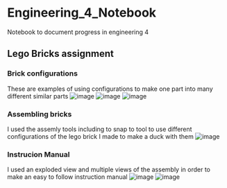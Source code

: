 # Engineering_4_Notebook
Notebook to document progress in engineering 4

## Lego Bricks assignment 

### Brick configurations
These are examples of using configurations to make one part into many different similar parts
![image](https://user-images.githubusercontent.com/60944377/153431759-6c8f7a8e-d06b-4d01-9b67-caf822df9b9c.png)
![image](https://user-images.githubusercontent.com/60944377/153432176-b9fbca3d-0046-4dae-9956-d87d89a4d59b.png)
![image](https://user-images.githubusercontent.com/60944377/153432238-b6f138c4-841d-47d6-9eda-572cd5d5c6f9.png)

### Assembling bricks 
I used the assemly tools including to snap to tool to use different configurations of the lego brick I made to make a duck with them
![image](https://user-images.githubusercontent.com/60944377/154092904-646d9611-80ae-4819-83aa-1f79b4a90e69.png)

### Instrucion Manual 
I used an exploded view and multiple views of the assembly in order to make an easy to follow instruction manual 
![image](https://user-images.githubusercontent.com/60944377/154093060-c8cd3df2-b27e-4876-aebc-476c3441ab0b.png)
![image](https://user-images.githubusercontent.com/60944377/154093229-5b4dd5bb-cbfc-4b83-bc04-ffca67387029.png)
